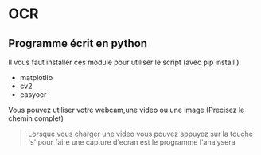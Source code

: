 # OCR
## Programme écrit en python 
Il vous faut installer ces module pour utiliser le script (avec pip install <module>)
- matplotlib
- cv2
- easyocr

Vous pouvez utiliser votre webcam,une video ou une image (Precisez le chemin complet)

> Lorsque vous charger une video vous pouvez appuyez sur la touche 's'
> pour faire une capture d'ecran est le programme l'analysera
